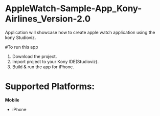 # AppleWatch-Sample-App_Kony-Airlines_Version-2.0

Application will showcase how to create apple watch application using the kony Studioviz.

#To run this app

1. Download the project.
2. Import project to your Kony IDE(Studioviz).
3. Build & run the app for iPhone.

# Supported Platforms:
**Mobile**
 * iPhone 
